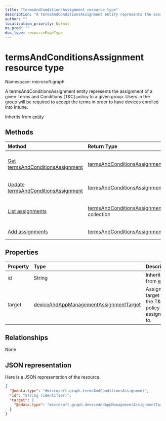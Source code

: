 ```yaml
---
title: "termsAndConditionsAssignment resource type"
description: "A termsAndConditionsAssignment entity represents the assignment of a given Terms and Conditions (T&C) policy to a given group. Users in the group will be required to accept the terms in order to have devices enrolled into Intune."
author: ""
localization_priority: Normal
ms.prod: ""
doc_type: resourcePageType
---
```


# termsAndConditionsAssignment resource type


Namespace: microsoft.graph

A termsAndConditionsAssignment entity represents the assignment of a given Terms and Conditions (T&C) policy to a given group. Users in the group will be required to accept the terms in order to have devices enrolled into Intune.


Inherits from [entity](../resources/entity.md)

## Methods
|Method|Return Type|Description|
|:---|:---|:---|
|[Get termsAndConditionsAssignment](../api/termsandconditionsassignment-get.md)|[termsAndConditionsAssignment](../resources/termsandconditionsassignment.md)|Read properties and relationships of the [termsAndConditionsAssignment](../resources/termsandconditionsassignment.md) object.|
|[Update termsAndConditionsAssignment](../api/termsandconditionsassignment-update.md)|[termsAndConditionsAssignment](../resources/termsandconditionsassignment.md)|Update the properties of a [termsAndConditionsAssignment](../resources/termsandconditionsassignment.md) object.|
|[List assignments](../api/termsandconditions-list-assignments.md)|[termsAndConditionsAssignment](../resources/termsandconditionsassignment.md) collection|Get the termsAndConditionsAssignments from the assignments navigation property.|
|[Add assignments](../api/termsandconditions-post-assignments.md)|[termsAndConditionsAssignment](../resources/termsandconditionsassignment.md)|Add assignments by posting to the assignments collection.|

## Properties
|Property|Type|Description|
|:---|:---|:---|
|id|String| Inherited from [entity](../resources/entity.md)|
|target|[deviceAndAppManagementAssignmentTarget](../resources/deviceandappmanagementassignmenttarget.md)|Assignment target that the T&C policy is assigned to.|

## Relationships
None

## JSON representation
Here is a JSON representation of the resource.
<!-- {
  "blockType": "resource",
  "keyProperty": "id",
  "@odata.type": "microsoft.graph.termsAndConditionsAssignment",
  "baseType": "microsoft.graph.entity",
  "openType": false
}
-->
``` json
{
  "@odata.type": "#microsoft.graph.termsAndConditionsAssignment",
  "id": "String (identifier)",
  "target": {
    "@odata.type": "microsoft.graph.deviceAndAppManagementAssignmentTarget"
  }
}
```

